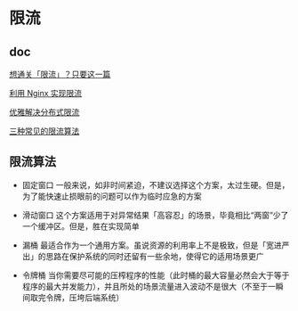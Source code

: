 # 限流

## doc
[想通关「限流」？只要这一篇](https://mp.weixin.qq.com/s/EpDh2j8eKaObVcE7a1F4jg)

[利用 Nginx 实现限流](https://blog.battcn.com/2018/07/27/service/nginx-limiting/)

[优雅解决分布式限流](https://blog.battcn.com/2018/08/08/springboot/v2-cache-redislimter/)

[三种常见的限流算法](https://www.cnblogs.com/linjiqin/p/9707713.html)

## 限流算法
* 固定窗口
一般来说，如非时间紧迫，不建议选择这个方案，太过生硬。但是，为了能快速止损眼前的问题可以作为临时应急的方案

* 滑动窗口
这个方案适用于对异常结果「高容忍」的场景，毕竟相比“两窗”少了一个缓冲区。但是，胜在实现简单

* 漏桶
最适合作为一个通用方案。虽说资源的利用率上不是极致，但是「宽进严出」的思路在保护系统的同时还留有一些余地，使得它的适用场景更广

* 令牌桶
当你需要尽可能的压榨程序的性能（此时桶的最大容量必然会大于等于程序的最大并发能力），并且所处的场景流量进入波动不是很大（不至于一瞬间取完令牌，压垮后端系统）